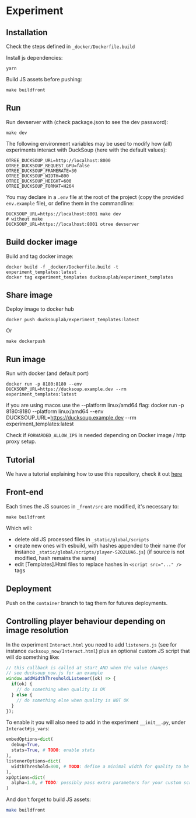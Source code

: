 # Experiment

## Installation

Check the steps defined in `_docker/Dockerfile.build`

Install js dependencies:
```
yarn
```

Build JS assets before pushing:
```
make buildfront
```

## Run

Run devserver with (check package.json to see the dev password):

```
make dev
```


The following environment variables may be used to modify how (all) experiments interact with DuckSoup (here with the default values):

```
OTREE_DUCKSOUP_URL=http://localhost:8000
OTREE_DUCKSOUP_REQUEST_GPU=false
OTREE_DUCKSOUP_FRAMERATE=30
OTREE_DUCKSOUP_WIDTH=800
OTREE_DUCKSOUP_HEIGHT=600
OTREE_DUCKSOUP_FORMAT=H264
```

You may declare in a `.env` file at the root of the project  (copy the provided `env.example` file), or define them in the commandline:

```
DUCKSOUP_URL=https://localhost:8001 make dev
# without make
DUCKSOUP_URL=https://localhost:8001 otree devserver
```

## Build docker image

Build and tag docker image:
```
docker build -f _docker/Dockerfile.build -t experiment_templates:latest .
docker tag experiment_templates ducksouplab/experiment_templates
```

## Share image

Deploy image to docker hub
```
docker push ducksouplab/experiment_templates:latest
```

Or 
```
make dockerpush
```


## Run image
Run with docker (and default port)
```
docker run -p 8180:8180 --env DUCKSOUP_URL=https://ducksoup.example.dev --rm experiment_templates:latest
```

if you are using macos use the --platform linux/amd64 flag:
docker run -p 8180:8180 --platform linux/amd64 --env DUCKSOUP_URL=https://ducksoup.example.dev --rm experiment_templates:latest

Check if `FORWARDED_ALLOW_IPS` is needed depending on Docker image / http proxy setup.


## Tutorial
We have a tutorial explaining how to use this repository, check it out [here](https://github.com/ducksouplab/experiment_templates/blob/main/tutorial/tutorial.md)

## Front-end

Each times the JS sources in `_front/src` are modified, it's necessary to:

```
make buildfront
```

Which will:

- delete old JS processed files in `_static/global/scripts`
- create new ones with esbuild, with hashes appended to their name (for instance `_static/global/scripts/player-S2O2LUA6.js`) (if source is not modified, hash remains the same)
- edit [Templates].Html files to replace hashes in `<script src="..." />` tags

## Deployment

Push on the `container` branch to tag them for futures deployments.

## Controlling player behaviour depending on image resolution

In the experiment `Interact.html` you need to add `listeners.js` (see for instance `ducksoup_now/Interact.html`) plus an optional custom JS script that will do something like:

```js
// this callback is called at start AND when the value changes
// see ducksoup_now.js for an example
window.addWidthThresholdListener((ok) => {
  if(ok) {
    // do something when quality is OK
  } else {
    // do something else when quality is NOT OK
  }
});
```

To enable it you will also need to add in the experiment `__init__.py`, under `Interact#js_vars`:

```python
embedOptions=dict(
  debug=True,
  stats=True, # TODO: enable stats
),
listenerOptions=dict(
  widthThreshold=800, # TODO: define a minimal width for quality to be ok
),
xpOptions=dict(
  alpha=1.0, # TODO: possibly pass extra parameters for your custom script
)
```

And don't forget to build JS assets:

```sh
make buildfront
```